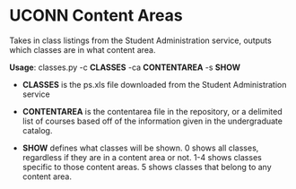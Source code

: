 # UCONN Content Areas
Takes in class listings from the Student Administration service, outputs which classes are in what content area.

**Usage**: classes.py -c **CLASSES** -ca **CONTENTAREA** -s **SHOW**

* **CLASSES** is the ps.xls file downloaded from the Student Administration service

* **CONTENTAREA** is the contentarea file in the repository, or a delimited list of courses based off of the information given in the undergraduate catalog.

* **SHOW** defines what classes will be shown. 0 shows all classes, regardless if they are in a content area or not. 1-4 shows classes specific to those content areas. 5 shows classes that belong to any content area.